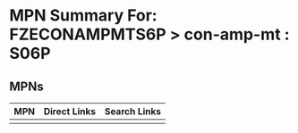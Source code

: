 



# MPN Summary For: FZECONAMPMTS6P > con-amp-mt : S06P

## MPNs
  

|MPN|Direct Links|Search Links|
| :--- | :--- | :--- |
||||
